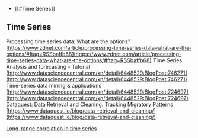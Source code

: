 
- [[#Time Series]]



## Time Series

Processing time series data: What are the options? [https://www.zdnet.com/article/processing-time-series-data-what-are-the-options/#ftag=RSSbaffb68](https://www.zdnet.com/article/processing-time-series-data-what-are-the-options/#ftag=RSSbaffb68)
Time Series Analysis and forecasting - Tutorial [http://www.datasciencecentral.com/xn/detail/6448529:BlogPost:746271](http://www.datasciencecentral.com/xn/detail/6448529:BlogPost:746271)
Time-series data mining & applications [http://www.datasciencecentral.com/xn/detail/6448529:BlogPost:724697](http://www.datasciencecentral.com/xn/detail/6448529:BlogPost:724697)
Dataquest: Data Retrieval and Cleaning: Tracking Migratory Patterns [https://www.dataquest.io/blog/data-retrieval-and-cleaning/](https://www.dataquest.io/blog/data-retrieval-and-cleaning/)

[Long-range correlation in time series](https://www.datasciencecentral.com/long-range-correlation-in-time-series-tutorial-and-case-study/)